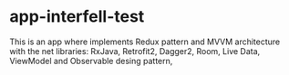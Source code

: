 # app-interfell-test
This is an app where implements Redux pattern and MVVM architecture with the net libraries: RxJava, Retrofit2, Dagger2, Room, Live Data, ViewModel and Observable desing pattern, 
